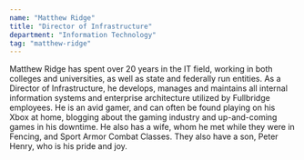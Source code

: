 ```yaml
---
name: "Matthew Ridge"
title: "Director of Infrastructure"
department: "Information Technology"
tag: "matthew-ridge"
---
```

Matthew Ridge has spent over 20 years in the IT field, working in both colleges and universities, as well as state and federally run entities. As a Director of Infrastructure, he develops, manages and maintains all internal information systems and enterprise architecture utilized by Fullbridge employees. He is an avid gamer, and can often be found playing on his Xbox at home, blogging about the gaming industry and up-and-coming games in his downtime. He also has a wife, whom he met while they were in Fencing, and Sport Armor Combat Classes. They also have a son, Peter Henry, who is his pride and joy.
